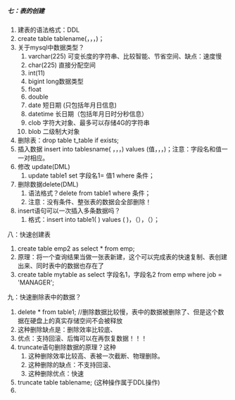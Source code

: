 ##### 七：表的创建

1. 建表的语法格式：DDL
2. create table tablename(，，，)；
3. 关于mysql中数据类型？
   1. varchar(225)   可变长度的字符串、比较智能、节省空间、缺点：速度慢
   2. char(225)         直接分配空间
   3. int(11)            
   4. bigint         long数据类型
   5. float
   6. double
   7. date          短日期 (只包括年月日信息)
   8. datetime    长日期（包括年月日时分秒信息）
   9. clob          字符大对象、最多可以存储4G的字符串
   10. blob          二级制大对象
4. 删除表：drop table t_table   if exists;    
5. 插入数据   insert into   tablesname( ，，，)   values (值，，，)；注意：字段名和值一一对相应。
6. 修改 update(DML)
   1. update table1 set 字段名1= 值1 where 条件；
7. 删除数据delete(DML)
   1. 语法格式？delete from table1	where  条件；
   2. 注意：没有条件、整张表的数据会全部删除！
8. insert语句可以一次插入多条数据吗？
   1. 格式：insert into table1( ) values ( )，（），（）；

八：快速创建表

1.  create  table  emp2 as select * from emp;
2. 原理：将一个查询结果当做一张表新建，这个可以完成表的快速复制、表创建出来、同时表中的数据也存在了
3. create table mytable as select 字段名1，字段名2 from emp where job = 'MANAGER';

九：快速删除表中的数据？

1. delete  *  from table1;   //删除数据比较慢，表中的数据被删除了、但是这个数据在硬盘上的真实存储空间不会被释放
2. 这种删除缺点是：删除效率比较底、
3. 优点：支持回滚、后悔可以在再恢复数据！！！
4. truncate语句删除数据的原理？这种
   1. 这种删除效率比较高、表被一次截断、物理删除。
   2. 这种删除的缺点：不支持回滚、
   3. 这种删除优点：快速
5. truncate table tablename; (这种操作属于DDL操作)
6. 